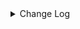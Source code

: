 <details><summary> Change Log </summary>

| Change | Commit | Version |
| --- | --- | --- |
|[Feature][Connector] Add Apache Cloudberry Support (#8985)|https://github.com/apache/seatunnel/commit/b6f82c1|dev|

</details>
